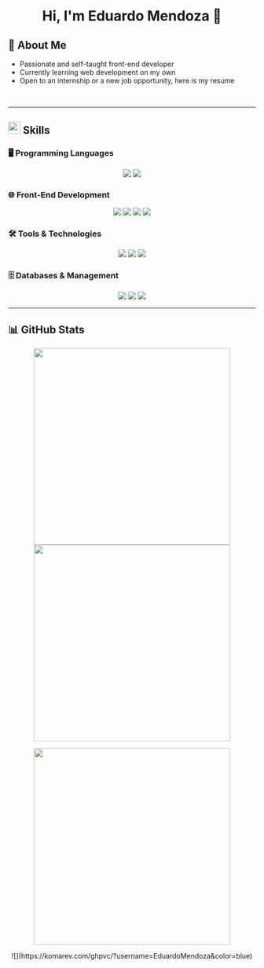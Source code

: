 <h1 align="center">Hi, I'm Eduardo Mendoza 👋</h1>

## 🚀 About Me  
- Passionate and self-taught front-end developer  
- Currently learning web development on my own  
- Open to an internship or a new job opportunity, here is my resume  

<br>

---

## <img src="https://media2.giphy.com/media/QssGEmpkyEOhBCb7e1/giphy.gif" width ="25"> Skills  

### **🖥️ Programming Languages**  
<p align="center">
  <img src="https://img.shields.io/badge/Python-%2314354C.svg?style=for-the-badge&logo=python&logoColor=white">
  <img src="https://img.shields.io/badge/Java-%23ED8B00.svg?style=for-the-badge&logo=openjdk&logoColor=white">
</p>

### **🌐 Front-End Development**  
<p align="center">
  <img src="https://img.shields.io/badge/HTML5-%23E34F26.svg?style=for-the-badge&logo=html5&logoColor=white">
  <img src="https://img.shields.io/badge/CSS3-%231572B6.svg?style=for-the-badge&logo=css3&logoColor=white">
  <img src="https://img.shields.io/badge/JavaScript-%23F7DF1E.svg?style=for-the-badge&logo=javascript&logoColor=black">
  <img src="https://img.shields.io/badge/React-%2361DAFB.svg?style=for-the-badge&logo=react&logoColor=black">
</p>

### **🛠️ Tools & Technologies**  
<p align="center">
  <img src="https://img.shields.io/badge/Penpot-%23634E9B.svg?style=for-the-badge&logo=penpot&logoColor=white">
  <img src="https://img.shields.io/badge/Figma-%23F24E1E.svg?style=for-the-badge&logo=figma&logoColor=white">
  <img src="https://img.shields.io/badge/Notion-%23000000.svg?style=for-the-badge&logo=notion&logoColor=white">
</p>

### **🗄️ Databases & Management**  
<p align="center">
  <img src="https://img.shields.io/badge/MySQL-%234479A1.svg?style=for-the-badge&logo=mysql&logoColor=white">
  <img src="https://img.shields.io/badge/HeidiSQL-%23F7DF1E.svg?style=for-the-badge&logo=heidisql&logoColor=black">
  <img src="https://img.shields.io/badge/PostgreSQL-%23336791.svg?style=for-the-badge&logo=postgresql&logoColor=white">
</p>

---

## 📊 GitHub Stats  

<p align="center">
  <img src="https://github-readme-stats.vercel.app/api?username=EduardoMendoza&show_icons=true&theme=tokyonight&hide=issues&include_all_commits=true" width="400px">
  <img src="https://github-readme-streak-stats.herokuapp.com/?user=EduardoMendoza&theme=tokyonight" width="400px">
</p>

<p align="center">
  <img src="https://github-readme-stats.vercel.app/api/top-langs/?username=EduardoMendoza&layout=compact&theme=tokyonight" width="400px">
</p>

<p align="center">
  ![](https://komarev.com/ghpvc/?username=EduardoMendoza&color=blue)
</p>
